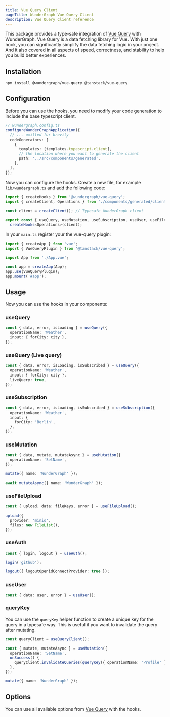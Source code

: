 ```yaml
---
title: Vue Query Client
pageTitle: WunderGraph Vue Query Client
description: Vue Query Client reference
---
```


This package provides a type-safe integration of [Vue Query](https://tanstack.com/query/v4/docs/vue/overview) with WunderGraph.
Vue Query is a data fetching library for Vue. With just one hook, you can significantly simplify the data fetching logic in your project. And it also covered in all aspects of speed, correctness, and stability to help you build better experiences.

## Installation

```shell
npm install @wundergraph/vue-query @tanstack/vue-query
```

## Configuration

Before you can use the hooks, you need to modify your code generation to include the base typescript client.

```typescript
// wundergraph.config.ts
configureWunderGraphApplication({
  // ... omitted for brevity
  codeGenerators: [
    {
      templates: [templates.typescript.client],
      // the location where you want to generate the client
      path: '../src/components/generated',
    },
  ],
});
```

Now you can configure the hooks. Create a new file, for example `lib/wundergraph.ts` and add the following code:

```ts
import { createHooks } from '@wundergraph/vue-query';
import { createClient, Operations } from './components/generated/client';

const client = createClient(); // Typesafe WunderGraph client

export const { useQuery, useMutation, useSubscription, useUser, useFileUpload, useAuth, queryKey } =
  createHooks<Operations>(client);
```

In your `main.ts` register your the vue-query plugin:

```ts
import { createApp } from 'vue';
import { VueQueryPlugin } from '@tanstack/vue-query';

import App from './App.vue';

const app = createApp(App);
app.use(VueQueryPlugin);
app.mount('#app');
```

## Usage

Now you can use the hooks in your components:

### useQuery

```ts
const { data, error, isLoading } = useQuery({
  operationName: 'Weather',
  input: { forCity: city },
});
```

### useQuery (Live query)

```ts
const { data, error, isLoading, isSubscribed } = useQuery({
  operationName: 'Weather',
  input: { forCity: city },
  liveQuery: true,
});
```

### useSubscription

```ts
const { data, error, isLoading, isSubscribed } = useSubscription({
  operationName: 'Weather',
  input: {
    forCity: 'Berlin',
  },
});
```

### useMutation

```ts
const { data, mutate, mutateAsync } = useMutation({
  operationName: 'SetName',
});

mutate({ name: 'WunderGraph' });

await mutateAsync({ name: 'WunderGraph' });
```

### useFileUpload

```ts
const { upload, data: fileKeys, error } = useFileUpload();

upload({
  provider: 'minio',
  files: new FileList(),
});
```

### useAuth

```ts
const { login, logout } = useAuth();

login('github');

logout({ logoutOpenidConnectProvider: true });
```

### useUser

```ts
const { data: user, error } = useUser();
```

### queryKey

You can use the `queryKey` helper function to create a unique key for the query in a typesafe way. This is useful if you want to invalidate the query after mutating.

```ts
const queryClient = useQueryClient();

const { mutate, mutateAsync } = useMutation({
  operationName: 'SetName',
  onSuccess() {
    queryClient.invalidateQueries(queryKey({ operationName: 'Profile' }));
  },
});

mutate({ name: 'WunderGraph' });
```

## Options

You can use all available options from [Vue Query](https://tanstack.com/query/v4/docs/vue/reference/useQuery) with the hooks.
